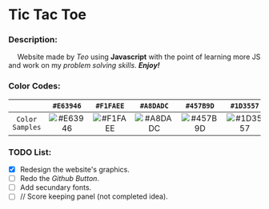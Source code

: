 # Tic Tac Toe

### Description:

&emsp; Website made by *Teo* using **Javascript** with the point of learning more JS and work on my *problem solving skills*. ***Enjoy!***

### Color Codes:

|       | `#E63946` | `#F1FAEE` | `#A8DADC` | `#457B9D` | `#1D3557` |
| :---: | :-------: | :-------: | :-------: | :-------: | :-------: |
|   `Color Samples`   |   ![#E63946](https://via.placeholder.com/50/E63946/000000?text=+)   |   ![#F1FAEE](https://via.placeholder.com/50/F1FAEE/000000?text=+)   |   ![#A8DADC](https://via.placeholder.com/50/A8DADC/000000?text=+)   |   ![#457B9D](https://via.placeholder.com/50/457B9D/000000?text=+)   |   ![#1D3557](https://via.placeholder.com/50/1D3557/000000?text=+)   |

### TODO List:
- [x] Redesign the website's graphics.
- [ ] Redo the *Github Button*.
- [ ] Add secundary fonts.
- [ ] // Score keeping panel (not completed idea).